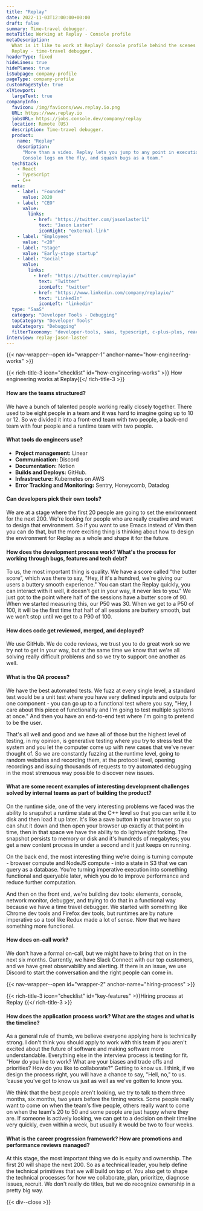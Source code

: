 ```yaml
---
title: "Replay"
date: 2022-11-03T12:00:00+00:00
draft: false
summary: Time-travel debugger.
metaTitle: Working at Replay - Console profile
metaDescription:
  What is it like to work at Replay? Console profile behind the scenes at
  Replay - time-travel debugger.
headerType: fixed
hideLines: true
hidePlanes: true
isSubpage: company-profile
pageType: company-profile
customPageStyle: true
xlViewport:
  largeText: true
companyInfo:
  favicon: /img/favicons/www.replay.io.png
  URL: https://www.replay.io
  jobsURL: https://jobs.console.dev/company/replay
  location: Remote (US)
  description: Time-travel debugger.
  product:
    name: "Replay"
    description:
      "More than a video. Replay lets you jump to any point in execution, add 
      Console logs on the fly, and squash bugs as a team."
  techStack:
    - React
    - TypeScript
    - C++
  meta:
    - label: "Founded"
      value: 2020
    - label: "CEO"
      value:
        links:
          - href: "https://twitter.com/jasonlaster11"
            text: "Jason Laster"
            iconRight: "external-link"
    - label: "Employees"
      value: "<20"
    - label: "Stage"
      value: "Early-stage startup"
    - label: "Social"
      value:
        links:
          - href: "https://twitter.com/replayio"
            text: "Twitter"
            iconLeft: "twitter"
          - href: "https://www.linkedin.com/company/replayio/"
            text: "LinkedIn"
            iconLeft: "linkedin"
  type: "SaaS"
  category: "Developer Tools - Debugging"
  topCategory: "Developer Tools"
  subCategory: "Debugging"
  filterTaxonomy: "developer-tools, saas, typescript, c-plus-plus, react"
interview: replay-jason-laster
---
```


{{< nav-wrapper--open id="wrapper-1" anchor-name="how-engineering-works" >}}

{{< rich-title-3 icon="checklist" id="how-engineering-works" >}} How engineering
works at Replay{{</ rich-title-3 >}}

#### How are the teams structured?

We have a bunch of talented people working really closely together. There used
to be eight people in a team and it was hard to imagine going up to 10 or 12. So
we divided it into a front-end team with two people, a back-end team with four
people and a runtime team with two people.

#### What tools do engineers use?

- **Project management:** Linear
- **Communication:** Discord
- **Documentation:** Notion
- **Builds and Deploys:** GitHub.
- **Infrastructure:** Kubernetes on AWS
- **Error Tracking and Monitoring:** Sentry, Honeycomb, Datadog

#### Can developers pick their own tools?

We are at a stage where the first 20 people are going to set the environment for
the next 200. We're looking for people who are really creative and want to
design that environment. So if you want to use Emacs instead of Vim then you can
do that, but the more exciting thing is thinking about how to design the
environment for Replay as a whole and shape it for the future.

#### How does the development process work? What's the process for working through bugs, features and tech debt?

To us, the most important thing is quality. We have a score called “the butter
score”, which was there to say, "Hey, if it's a hundred, we're giving our users
a buttery smooth experience." You can start the Replay quickly, you can interact
with it well, it doesn't get in your way, it never lies to you.” We just got to
the point where half of the sessions have a butter score of 90. When we started
measuring this, our P50 was 30. When we get to a P50 of 100, it will be the
first time that half of all sessions are buttery smooth, but we won’t stop until
we get to a P90 of 100.

#### How does code get reviewed, merged, and deployed?

We use GitHub. We do code reviews, we trust you to do great work so we try not
to get in your way, but at the same time we know that we're all solving really
difficult problems and so we try to support one another as well.

#### What is the QA process?

We have the best automated tests. We fuzz at every single level, a standard test
would be a unit test where you have very defined inputs and outputs for one
component - you can go up to a functional test where you say, "Hey, I care about
this piece of functionality and I'm going to test multiple systems at once." And
then you have an end-to-end test where I'm going to pretend to be the user. 

That's all well and good and we have all of those but the highest level of
testing, in my opinion, is generative testing where you try to stress test the
system and you let the computer come up with new cases that we've never thought
of. So we are constantly fuzzing at the runtime level, going to random websites
and recording them, at the protocol level, opening recordings and issuing
thousands of requests to try automated debugging in the most strenuous way
possible to discover new issues.

#### What are some recent examples of interesting development challenges solved by internal teams as part of building the product?

On the runtime side, one of the very interesting problems we faced was the
ability to snapshot a runtime state at the C++ level so that you can write it to
disk and then load it up later. It's like a save button in your browser so you
can shut it down and then open your browser up exactly at that point in time,
then in that space we have the ability to do lightweight forking. The snapshot
persists to memory or disk and it's hundreds of megabytes; you get a new content
process in under a second and it just keeps on running. 

On the back end, the most interesting thing we're doing is turning compute -
browser compute and NodeJS compute - into a state in S3 that we can query as a
database. You're turning imperative execution into something functional and
queryable later, which you do to improve performance and reduce further
computation.

And then on the front end, we're building dev tools: elements, console, network
monitor, debugger, and trying to do that in a functional way because we have a
time travel debugger. We started with something like Chrome dev tools and
Firefox dev tools, but runtimes are by nature imperative so a tool like Redux
made a lot of sense. Now that we have something more functional.

#### How does on-call work?

We don't have a formal on-call, but we might have to bring that on in the next
six months. Currently, we have Slack Connect with our top customers, and we have
great observability and alerting. If there is an issue, we use Discord to start
the conversation and the right people can come in.

{{< nav-wrapper--open id="wrapper-2" anchor-name="hiring-process" >}}

{{< rich-title-3 icon="checklist" id="key-features" >}}Hiring process at Replay
{{</ rich-title-3 >}}

#### How does the application process work? What are the stages and what is the timeline?

As a general rule of thumb, we believe everyone applying here is technically
strong. I don't think you should apply to work with this team if you aren't
excited about the future of software and making software more understandable.
Everything else in the interview process is testing for fit. "How do you like to
work? What are your biases and trade offs and priorities? How do you like to
collaborate?" Getting to know us. I think, if we design the process right, you
will have a chance to say, "Hell, no," to us. ‘cause you've got to know us just
as well as we've gotten to know you.

We think that the best people aren't looking, we try to talk to them three
months, six months, two years before the timing works. Some people really want
to come on when the team's five people, others really want to come on when the
team's 20 to 50 and some people are just happy where they are. If someone is
actively looking, we can get to a decision on their timeline very quickly, even
within a week, but usually it would be two to four weeks.

#### What is the career progression framework? How are promotions and performance reviews managed?

At this stage, the most important thing we do is equity and ownership. The first
20 will shape the next 200. So as a technical leader, you help define the
technical primitives that we will build on top of. You also get to shape the
technical processes for how we collaborate, plan, prioritize, diagnose issues,
recruit. We don't really do titles, but we do recognize ownership in a pretty
big way.

{{< div--close >}}
